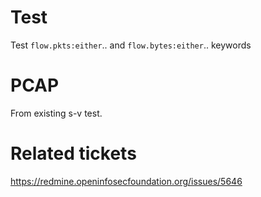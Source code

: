 Test
====

Test `flow.pkts:either`.. and `flow.bytes:either`.. keywords

PCAP
====

From existing s-v test.

Related tickets
==============
https://redmine.openinfosecfoundation.org/issues/5646
